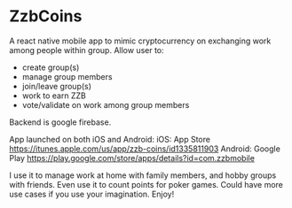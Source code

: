 # ZzbCoins

A react native mobile app to mimic cryptocurrency on exchanging work among people within group.
Allow user to:
- create group(s)
- manage group members
- join/leave group(s)
- work to earn ZZB
- vote/validate on work among group members

Backend is google firebase.

App launched on both iOS and Android:
iOS: App Store https://itunes.apple.com/us/app/zzb-coins/id1335811903
Android: Google Play https://play.google.com/store/apps/details?id=com.zzbmobile

I use it to manage work at home with family members, and hobby groups with friends. Even use it to count points for poker games. Could have more use cases if you use your imagination. Enjoy!

